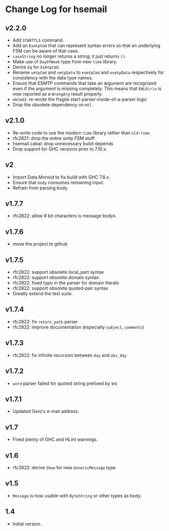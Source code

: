 # Change Log for hsemail

## v2.2.0

* Add `STARTTLS` command.
* Add an `EsmtpCmd` that can represent syntax errors so that an underlying FSM
  can be aware of that case.
* `caseString` no longer returns a string; it just returns `()`.
* Make use of `DayOfWeek` type from new `time` library.
* Derive `Eq` for `EsmtpCmd`.
* Rename `smtpCmd` and `smtpData` to `esmtpCmd` and `esmtpData` respectively
  for consistency with the data type names.
* Ensure that ESMTP commands that take an argument are recognized even if the
  argument is missing completely. This means that `EHLO\r\n` is now reported as
  a `WrongArg` result properly.
* `mkCmd1`: re-wrote the fragile start-parser-inside-of-a-parser logic
* Drop the obsolete dependency on `mtl`.

## v2.1.0

* Re-write code to use the modern `time` library rather than `old-time`.
* rfc2821: drop the entire smtp FSM stuff
* hsemail.cabal: drop unnecessary build-depends
* Drop support for GHC versions prior to 7.10.x.

## v2

* Import Data.Monoid to fix build with GHC 7.8.x.
* Ensure that `body` consumes remaining input.
* Refrain from parsing body.

## v1.7.7

* rfc2822: allow 8 bit characters is message bodys

## v1.7.6

* move the project to github

## v1.7.5

* rfc2822: support obsolete local_part syntax
* rfc2822: support obsolete domain syntax
* rfc2822: fixed typo in the parser for domain literals
* rfc2822: support obsolete quoted-pair syntax
* Greatly extend the test suite.

## v1.7.4

* rfc2822: fix `return_path` parser
* rfc2822: improve documentation (especially `subject`, `comments`)

## v1.7.3

* rfc2822: fix infinite recursion between `day` and `obs_day`

## v1.7.2

* `word` parser failed for quoted string prefixed by ws

## v1.7.1

* Updated Gero's e-mail address.

## v1.7

* Fixed plenty of GHC and HLint warnings.

## v1.6

* rfc2822: derive `Show` for new `GenericMessage` type

## v1.5

* `Message` is now usable with `ByteString` or other types as body.

## 1.4

* Initial version.
